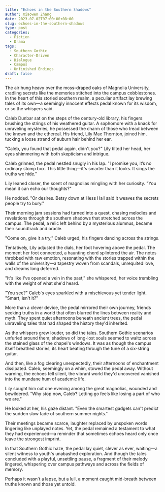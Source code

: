 ```yaml
---
title: "Echoes in the Southern Shadows"
author: Xiaowen Zhang
date: 2023-07-02T07:00:00+08:00
slug: echoes-in-the-southern-shadows
type: post
categories:
  - Fiction
  - Drama
tags:
  - Southern Gothic
  - Character-Driven
  - Dialogue
  - Campus
  - Unfinished Endings
draft: false
---
```


The air hung heavy over the moss-draped oaks of Magnolia University, cradling secrets like the memories stitched into the campus cobblestones. In the heart of this storied southern realm, a peculiar artifact lay brewing tales of its own—a seemingly innocent effects pedal known for its wisdom, or so the whispers said.

Caleb Dunbar sat on the steps of the century-old library, his fingers brushing the strings of his weathered guitar. A sophomore with a knack for unraveling mysteries, he possessed the charm of those who tread between the known and the ethereal. His friend, Lily Mae Thornton, joined him, tucking a loose strand of auburn hair behind her ear.

"Caleb, you found that pedal again, didn't you?" Lily tilted her head, her eyes shimmering with both skepticism and intrigue.

Caleb grinned, the pedal nestled snugly in his lap. "I promise you, it’s no ordinary stomp box. This little thing—it's smarter than it looks. It sings the truths we hide."

Lily leaned closer, the scent of magnolias mingling with her curiosity. "You mean it can echo our thoughts?"

He nodded. "Or desires. Betsy down at Hess Hall said it weaves the secrets people try to bury."

Their morning jam sessions had turned into a quest, chasing melodies and revelations through the southern shadows that stretched across the campus. The pedal, a relic left behind by a mysterious alumnus, became their soundtrack and oracle.

"Come on, give it a try," Caleb urged, his fingers dancing across the strings.

Tentatively, Lily adjusted the dials, her foot hovering above the pedal. The moment her foot connected, a haunting chord splintered the air. The notes throbbed with raw emotion, resonating with the stories trapped within the walls of the university—a tapestry woven from scandals, unrequited love, and dreams long deferred.

"It's like I've opened a vein in the past," she whispered, her voice trembling with the weight of what she'd heard.

"You see?" Caleb's eyes sparkled with a mischievous yet tender light. "Smart, isn't it?"

More than a clever device, the pedal mirrored their own journey, friends seeking truths in a world that often blurred the lines between reality and myth. They spent quiet afternoons beneath ancient trees, the pedal unraveling tales that had shaped the history they'd inherited.

As the whispers grew louder, so did the tales. Southern Gothic scenarios unfurled around them; shadows of long-lost souls seemed to waltz across the stained glass of the chapel's windows. It was as though the campus itself breathed stories, its heart beating through the tune of a six-string guitar.

And then, like a fog clearing unexpectedly, their afternoons of enchantment dissipated. Caleb, seemingly on a whim, stowed the pedal away. Without warning, the echoes fell silent, the vibrant world they'd uncovered vanished into the mundane hum of academic life.

Lily sought him out one evening among the great magnolias, wounded and bewildered. "Why stop now, Caleb? Letting go feels like losing a part of who we are."

He looked at her, his gaze distant. "Even the smartest gadgets can't predict the sudden slow fade of southern summer nights."

Their meetings became scarce, laughter replaced by unspoken words lingering like unplayed notes. Yet, the pedal remained a testament to what they had experienced—a reminder that sometimes echoes heard only once leave the strongest imprint.

In that Southern Gothic haze, the pedal lay quiet, clever as ever, waiting—a silent witness to youth's unabashed exploration. And though the tales concluded with a playful, unsettling pause, a fragment of their melody lingered, whispering over campus pathways and across the fields of memory.

Perhaps it wasn't a lapse, but a lull, a moment caught mid-breath between truths known and those yet untold.